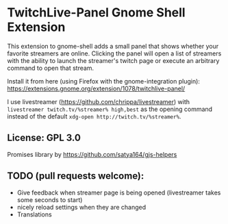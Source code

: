 # TwitchLive-Panel Gnome Shell Extension

This extension to gnome-shell adds a small panel that shows whether
your favorite streamers are online. Clicking the panel will open a
list of streamers with the ability to launch the streamer's twitch
page or execute an arbitrary command to open that stream.

Install it from here (using Firefox with the gnome-integration plugin): https://extensions.gnome.org/extension/1078/twitchlive-panel/

I use livestreamer (https://github.com/chrippa/livestreamer) with
`livestreamer twitch.tv/%streamer% high,best` as the opening command instead
of the default `xdg-open http://twitch.tv/%streamer%`.


## License: GPL 3.0

Promises library by https://github.com/satya164/gjs-helpers

## TODO (pull requests welcome):

* Give feedback when streamer page is being opened (livestreamer takes some seconds to start)
* nicely reload settings when they are changed
* Translations
